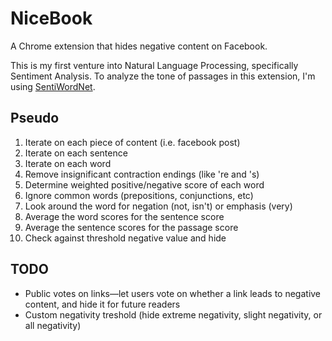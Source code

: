 NiceBook
========

A Chrome extension that hides negative content on Facebook.

This is my first venture into Natural Language Processing, specifically Sentiment Analysis. To analyze the tone of passages in this extension, I'm using [SentiWordNet](http://sentiwordnet.isti.cnr.it/).

Pseudo
------
 1. Iterate on each piece of content (i.e. facebook post)
 2. Iterate on each sentence
 3. Iterate on each word
  1. Remove insignificant contraction endings (like 're and 's)
  2. Determine weighted positive/negative score of each word
  3. Ignore common words (prepositions, conjunctions, etc)
  4. Look around the word for negation (not, isn't) or emphasis (very)
 5. Average the word scores for the sentence score
 6. Average the sentence scores for the passage score
 7. Check against threshold negative value and hide

TODO
----
 - Public votes on links&mdash;let users vote on whether a link leads to negative content, and hide it for future readers
 - Custom negativity treshold (hide extreme negativity, slight negativity, or all negativity)